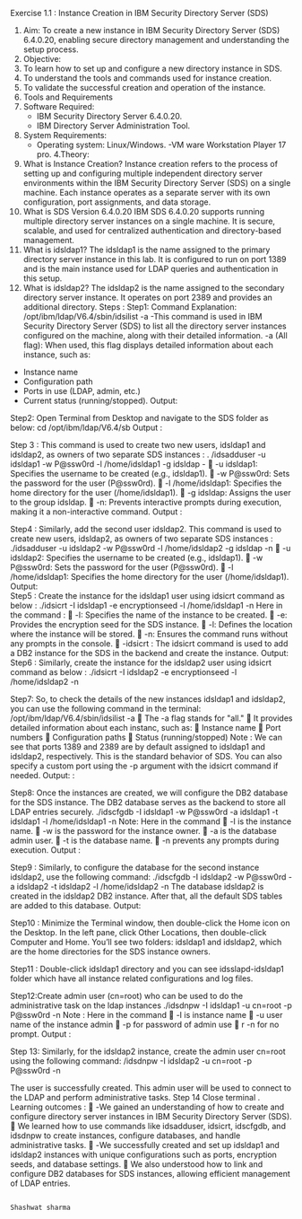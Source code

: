                                                                     

Exercise 1.1 : Instance Creation in IBM Security Directory Server (SDS)
1. Aim: To create a new instance in IBM Security Directory Server (SDS) 6.4.0.20, enabling secure  directory management and understanding the setup process.
2. Objective:
1. To learn how to set up and configure a new directory instance in SDS.
2. To understand the tools and commands used for instance creation.
3. To validate the successful creation and operation of the instance.
3. Tools and Requirements
1. Software Required:
    - IBM Security Directory Server 6.4.0.20.
    - IBM Directory Server Administration Tool.
2. System Requirements:
    - Operating system: Linux/Windows.
    -VM ware Workstation Player 17 pro.
4.Theory:
1. What is Instance Creation?
Instance creation refers to the process of setting up and configuring multiple independent directory server environments within the IBM Security Directory Server (SDS) on a single machine. Each instance operates as a separate server with its own configuration, port assignments, and data storage.
 2. What is  SDS Version 6.4.0.20
IBM SDS 6.4.0.20 supports running multiple directory server instances on a single machine. It is secure, scalable, and used for centralized authentication and directory-based management.
3. What is idsldap1?
The idsldap1 is the name assigned to the primary directory server instance in this lab. It is configured to run on port 1389 and is the main instance used for LDAP queries and authentication in this setup.
4. What is idsldap2?
The idsldap2 is the name assigned to the secondary directory server instance. It operates on port 2389 and provides an additional directory.
Steps :
Step1: Command Explanation: /opt/ibm/ldap/V6.4/sbin/idsilist -a
-This command is used in IBM Security Directory Server (SDS) to list all the directory server instances configured on the machine, along with their detailed information.
 -a (All flag):  When used, this flag displays detailed information about each instance, such as: 
- Instance name
- Configuration path
- Ports in use (LDAP, admin, etc.)
 - Current status (running/stopped).
Output:
 
Step2: Open Terminal from Desktop and navigate to the SDS folder as below:
  cd /opt/ibm/ldap/V6.4/sb
Output : 
 
Step 3 : This command is used to create two new users, idsldap1 and idsldap2, as owners of two separate SDS instances  : 
. /idsadduser -u idsldap1 -w P@ssw0rd -l /home/idsldap1 -g idsldap -
	-u idsldap1: Specifies the username to be created (e.g., idsldap1).
	-w P@ssw0rd: Sets the password for the user (P@ssw0rd).
	-l /home/idsldap1: Specifies the home directory for the user (/home/idsldap1).
	-g idsldap: Assigns the user to the group idsldap.
	-n: Prevents interactive prompts during execution, making it a non-interactive command.
Output : 
 
Step4 : Similarly, add the second user idsldap2. This command is used to create new users,  idsldap2, as owners of two separate SDS instances  :
 ./idsadduser -u idsldap2 -w P@ssw0rd -l /home/idsldap2 -g idsldap -n
	-u idsldap2: Specifies the username to be created (e.g., idsldap1).
	-w P@ssw0rd: Sets the password for the user (P@ssw0rd).
	-l /home/idsldap1: Specifies the home directory for the user (/home/idsldap1).
Output:  
Step5 : Create the instance for the idsldap1 user using idsicrt command as below : 
./idsicrt -I idsldap1 -e encryptionseed -l /home/idsldap1 -n
Here in the  command :
	-I: Specifies the name of the instance to be created.
	-e: Provides the encryption seed for the SDS instance.
	-l: Defines the location where the instance will be stored.
	-n: Ensures the command runs without any prompts in the console.
	-idsicrt : The idsicrt command is used to add a DB2 instance for the SDS in the backend and create the instance.
Output: 
Step6 :  Similarly, create the instance for the idsldap2 user using idsicrt command as below : ./idsicrt -I idsldap2 -e encryptionseed -l /home/idsldap2 -n
 
Step7:  So, to check the details of the new instances idsldap1 and idsldap2, you can use the following command in the terminal:
/opt/ibm/ldap/V6.4/sbin/idsilist -a 
	The -a flag stands for "all."
	It provides detailed information about each instanc, such as:
	Instance name
	Port numbers
	Configuration paths
	Status (running/stopped)
Note : We can see that ports 1389 and 2389 are by default assigned to idsldap1 and idsldap2, respectively. This is the standard behavior of SDS.   You can also specify a custom port using the -p argument with the idsicrt command if needed.
Output: :   
 
Step8: Once the instances are created, we will configure the DB2 database for the SDS instance. The DB2 database serves as the backend to store all LDAP entries securely.
./idscfgdb -I idsldap1 -w P@ssw0rd -a idsldap1 -t idsldap1 -l  /home/idsldap1 -n
Note: Here in the command 
	-I is the instance name.
	-w is the password for the instance owner.
	-a is the database admin user.
	-t is the database name.
	-n prevents any prompts during execution.
Output :
 
Step9 : Similarly, to configure the database for the second instance idsldap2, use the following command:  ./idscfgdb -I idsldap2 -w P@ssw0rd -a idsldap2 -t idsldap2 -l /home/idsldap2 -n
The database idsldap2 is created in the idsldap2 DB2 instance. After that, all the default SDS tables are added to this database.
Output:
 
 
Step10 : Minimize the Terminal window, then double-click the Home icon on the Desktop. In the left pane, click Other Locations, then double-click Computer and Home. You’ll see two folders: idsldap1 and idsldap2, which are the home directories for the SDS instance owners.

  
Step11 :  Double-click idsldap1 directory and you can see idsslapd-idsldap1 folder which have all instance related configurations and log files.
 
Step12:Create admin user (cn=root) who can be used to do the administrative task on the ldap instances
./idsdnpw -I idsldap1 -u cn=root -p P@ssw0rd -n
Note : Here in the command 
	-I is instance name 
	-u user name of the instance admin
	-p for password of admin use
	r -n for no prompt.
Output :
 
Step 13: Similarly, for the idsldap2 instance, create the admin user cn=root using the following command:
 /idsdnpw -I idsldap2 -u cn=root -p P@ssw0rd -n
 
The user is successfully created. This admin user will be used to connect to the LDAP and perform administrative tasks.
Step 14  Close terminal .
Learning outcomes :
	-We gained an understanding of how to create and configure directory server instances in IBM Security Directory Server (SDS).
	We learned how to use commands like idsadduser, idsicrt, idscfgdb, and idsdnpw to create instances, configure databases, and handle administrative tasks.
	-We successfully created and set up idsldap1 and idsldap2 instances with unique configurations such as ports, encryption seeds, and database settings.
	We also understood how to link and configure DB2 databases for SDS instances, allowing efficient management of LDAP entries.



                                                                                                                               Shashwat sharma
